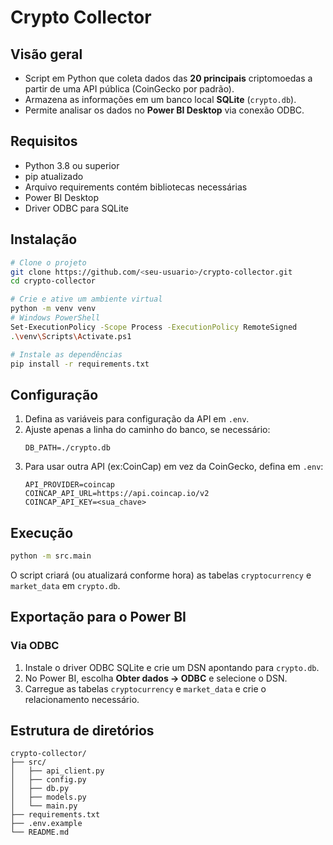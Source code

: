 # Crypto Collector

## Visão geral
- Script em Python que coleta dados das **20 principais** criptomoedas a partir de uma API pública (CoinGecko por padrão).
- Armazena as informações em um banco local **SQLite** (`crypto.db`).
- Permite analisar os dados no **Power BI Desktop** via conexão ODBC.

## Requisitos
- Python 3.8 ou superior
- pip atualizado
- Arquivo requirements contém bibliotecas necessárias
- Power BI Desktop 
- Driver ODBC para SQLite 

## Instalação
```bash
# Clone o projeto
git clone https://github.com/<seu‑usuario>/crypto-collector.git
cd crypto-collector

# Crie e ative um ambiente virtual
python -m venv venv
# Windows PowerShell
Set-ExecutionPolicy -Scope Process -ExecutionPolicy RemoteSigned
.\venv\Scripts\Activate.ps1

# Instale as dependências
pip install -r requirements.txt
```

## Configuração
1. Defina as variáveis para configuração da API em `.env`.
2. Ajuste apenas a linha do caminho do banco, se necessário:
   ```dotenv
   DB_PATH=./crypto.db
   ```
3. Para usar outra API (ex:CoinCap) em vez da CoinGecko, defina em `.env`:
   ```dotenv
   API_PROVIDER=coincap
   COINCAP_API_URL=https://api.coincap.io/v2
   COINCAP_API_KEY=<sua_chave>
   ```

## Execução
```bash
python -m src.main
```
O script criará (ou atualizará conforme hora) as tabelas `cryptocurrency` e `market_data` em `crypto.db`.

## Exportação para o Power BI

### Via ODBC
1. Instale o driver ODBC SQLite e crie um DSN apontando para `crypto.db`.
2. No Power BI, escolha **Obter dados → ODBC** e selecione o DSN.
3. Carregue as tabelas `cryptocurrency` e `market_data` e crie o relacionamento necessário.

## Estrutura de diretórios
```
crypto-collector/
├── src/
│   ├── api_client.py
│   ├── config.py
│   ├── db.py
│   ├── models.py
│   └── main.py
├── requirements.txt
├── .env.example
└── README.md
```

